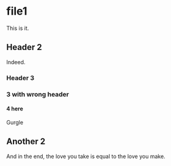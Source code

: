 # file1

This is it.

## Header 2

Indeed.

### Header 3
### 3 with wrong header <!-- {{{2 --> <!-- another comment -->
#### 4 here <!-- Keep this comment -->

Gurgle

## Another 2

And in the end, the love you take is equal to the love you make.
